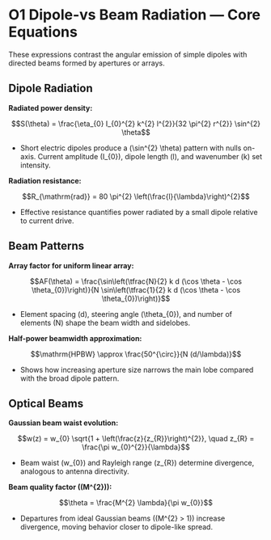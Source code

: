 # O1 Dipole-vs Beam Radiation — Core Equations

These expressions contrast the angular emission of simple dipoles with directed beams formed by apertures or arrays.

## Dipole Radiation
**Radiated power density:**

$$S(\theta) = \frac{\eta_{0} I_{0}^{2} k^{2} l^{2}}{32 \pi^{2} r^{2}} \sin^{2} \theta$$

- Short electric dipoles produce a \(\sin^{2} \theta\) pattern with nulls on-axis. Current amplitude \(I_{0}\), dipole length \(l\), and wavenumber \(k\) set intensity.

**Radiation resistance:**

$$R_{\mathrm{rad}} = 80 \pi^{2} \left(\frac{l}{\lambda}\right)^{2}$$

- Effective resistance quantifies power radiated by a small dipole relative to current drive.

## Beam Patterns
**Array factor for uniform linear array:**

$$AF(\theta) = \frac{\sin\left(\tfrac{N}{2} k d (\cos \theta - \cos \theta_{0})\right)}{N \sin\left(\tfrac{1}{2} k d (\cos \theta - \cos \theta_{0})\right)}$$

- Element spacing \(d\), steering angle \(\theta_{0}\), and number of elements \(N\) shape the beam width and sidelobes.

**Half-power beamwidth approximation:**

$$\mathrm{HPBW} \approx \frac{50^{\circ}}{N (d/\lambda)}$$

- Shows how increasing aperture size narrows the main lobe compared with the broad dipole pattern.

## Optical Beams
**Gaussian beam waist evolution:**

$$w(z) = w_{0} \sqrt{1 + \left(\frac{z}{z_{R}}\right)^{2}}, \quad z_{R} = \frac{\pi w_{0}^{2}}{\lambda}$$

- Beam waist \(w_{0}\) and Rayleigh range \(z_{R}\) determine divergence, analogous to antenna directivity.

**Beam quality factor (\(M^{2}\)):**

$$\theta = \frac{M^{2} \lambda}{\pi w_{0}}$$

- Departures from ideal Gaussian beams (\(M^{2} > 1\)) increase divergence, moving behavior closer to dipole-like spread.
